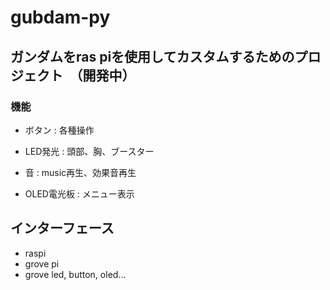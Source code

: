 # gubdam-py

## ガンダムをras piを使用してカスタムするためのプロジェクト　（開発中）

### 機能

- ボタン : 各種操作

- LED発光 : 頭部、胸、ブースター

- 音 : music再生、効果音再生

- OLED電光板 :  メニュー表示

## インターフェース

- raspi
- grove pi
- grove led, button, oled...

